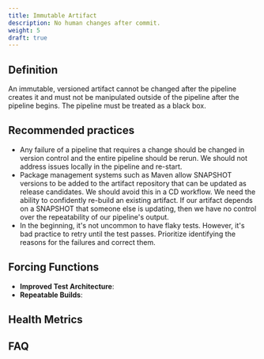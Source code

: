 ```yaml
---
title: Immutable Artifact
description: No human changes after commit.
weight: 5
draft: true
---
```


## Definition

An immutable, versioned artifact cannot be changed after the pipeline creates it and must not be manipulated outside of the pipeline after the pipeline begins. The pipeline must be treated as a black box.

## Recommended practices

- Any failure of a pipeline that requires a change should be changed in version control and the entire pipeline should be rerun. We should not address issues locally in the pipeline and re-start.
- Package management systems such as Maven allow SNAPSHOT versions to be added to the artifact repository that can be updated as release candidates. We should avoid this in a CD workflow. We need the ability to confidently re-build an existing artifact. If our artifact depends on a SNAPSHOT that someone else is updating, then we have no control over the repeatability of our pipeline's output.
- In the beginning, it's not uncommon to have flaky tests. However, it's bad practice to retry until the test passes. Prioritize identifying the reasons for the failures and correct them.

## Forcing Functions

- **Improved Test Architecture**:
- **Repeatable Builds**:

## Health Metrics

## FAQ
